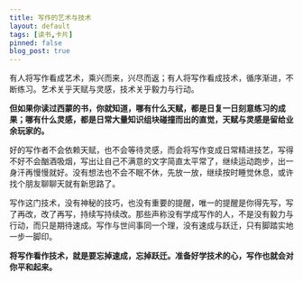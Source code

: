 ```yaml
---
title: 写作的艺术与技术
layout: default
tags: [读书,卡片]
pinned: false
blog_post: true
---
```


有人将写作看成艺术，乘兴而来，兴尽而返；有人将写作看成技术，循序渐进，不断练习。艺术关乎天赋与灵感，技术关乎毅力与行动。

**但如果你读过西蒙的书，你就知道，哪有什么天赋，都是日复一日刻意练习的成果；哪有什么灵感，都是日常大量知识组块碰撞而出的直觉，天赋与灵感是留给业余玩家的。**

好的写作者不会依赖天赋，也不会等待灵感，而会将写作变成日常精进技艺，写得不好不会酗酒吸烟，写出让自己不满意的文字简直太平常了，继续运动跑步，出一身汗再慢慢就好。没有想法也不会不眠不休，先放一放，继续按时睡觉休息，或许找个朋友聊聊天就有新思路了。

写作这门技术，没有神秘的技巧，也没有重要的提醒，唯一的提醒是你得先写，写了再改，改了再写，持续写持续改。那些声称没有学成写作的人，不是没有毅力与行动，而只是期待速成。写作与世间事同一个理，没有速成与跃迁，只有脚踏实地一步一脚印。

**将写作看作技术，就是要忘掉速成，忘掉跃迁。准备好学技术的心，写作也就会对你平和起来。**
